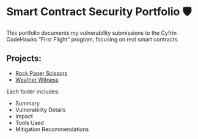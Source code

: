 # Smart Contract Security Portfolio 🛡️

This portfolio documents my vulnerability submissions to the Cyfrin CodeHawks “First Flight” program, focusing on real smart contracts.

## Projects:
- [Rock Paper Scissors](./RockPaperScissors/)
- [Weather Witness](./WeatherWitness/)

Each folder includes:
- Summary
- Vulnerability Details
- Impact
- Tools Used
- Mitigation Recommendations

